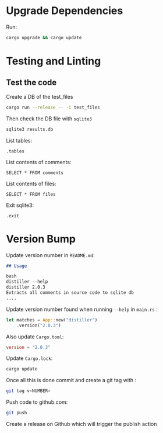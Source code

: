 # Upgrade Dependencies
Run:
```bash
cargo upgrade && cargo update
```

# Testing and Linting
## Test the code
Create a DB of the test_files
```bash
cargo run --release -- -i test_files
```
Then check the DB file with `sqlite3`
```bash
sqlite3 results.db
```
List tables:
```sqlite3
.tables
```
List contents of comments:
```sqlite3
SELECT * FROM comments
```
List contents of files:
```sqlite3
SELECT * FROM files
```
Exit sqlite3:
```sqlite3
.exit
```
# Version Bump
Update version number in `README.md`:
```markdown
## Usage

bash
distiller --help
distiller 2.0.3
Extracts all comments in source code to sqlite db
....
```

Update version number found when running `--help` in `main.rs` :
```rust
let matches = App::new("distiller")
    .version("2.0.3")
```

Also update `Cargo.toml`:
```toml
version = "2.0.3"
```

Update `Cargo.lock`:
```bash
cargo update
```

Once all this is done commit and create a git tag with :
```bash
git tag v<NUMBER>
```

Push code to github.com:
```bash
git push
```

Create a release on Github which will trigger the publish action